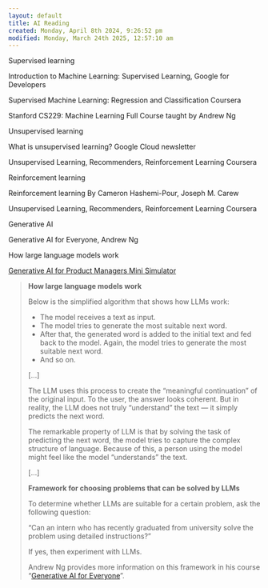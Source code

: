 ```yaml
---
layout: default
title: AI Reading
created: Monday, April 8th 2024, 9:26:52 pm
modified: Monday, March 24th 2025, 12:57:10 am
---
```


Supervised learning

Introduction to Machine Learning: Supervised Learning, Google for Developers 

Supervised Machine Learning: Regression and Classification Coursera

Stanford CS229: Machine Learning Full Course taught by Andrew Ng

Unsupervised learning

What is unsupervised learning? Google Cloud newsletter

Unsupervised Learning, Recommenders, Reinforcement Learning Coursera

Reinforcement learning

Reinforcement learning By Cameron Hashemi-Pour, Joseph M. Carew

Unsupervised Learning, Recommenders, Reinforcement Learning Coursera

Generative AI

Generative AI for Everyone, Andrew Ng

How large language models work

[Generative AI for Product Managers Mini Simulator](https://gopractice.io/course/genai/?utm_source=magic)

> **How large language models work**
>
> Below is the simplified algorithm that shows how LLMs work:
>
> - The model receives a text as input.
> - The model tries to generate the most suitable next word. 
> - After that, the generated word is added to the initial text and fed back to the model. Again, the model tries to generate the most suitable next word.
> - And so on.
>
> […]
>
> The LLM uses this process to create the “meaningful continuation” of the original input. To the user, the answer looks coherent. But in reality, the LLM does not truly “understand” the text — it simply predicts the next word.
>
> The remarkable property of LLM is that by solving the task of predicting the next word, the model tries to capture the complex structure of language. Because of this, a person using the model might feel like the model “understands” the text.
>
> […]
>
> **Framework for choosing problems that can be solved by LLMs**
>
> To determine whether LLMs are suitable for a certain problem, ask the following question: 
>
> “Can an intern who has recently graduated from university solve the problem using detailed instructions?”
>
> If yes, then experiment with LLMs. 
>
> Andrew Ng provides more information on this framework in his course “[Generative AI for Everyone](https://www.deeplearning.ai/courses/generative-ai-for-everyone/)”.